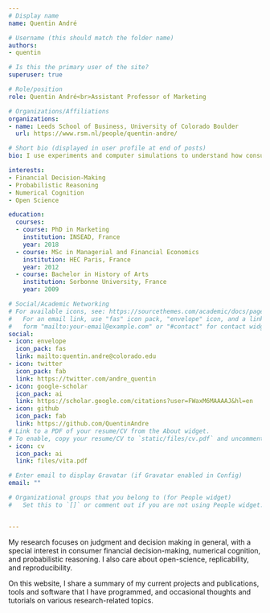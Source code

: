 ```yaml
---
# Display name
name: Quentin André

# Username (this should match the folder name)
authors:
- quentin

# Is this the primary user of the site?
superuser: true

# Role/position
role: Quentin André<br>Assistant Professor of Marketing

# Organizations/Affiliations
organizations:
- name: Leeds School of Business, University of Colorado Boulder
  url: https://www.rsm.nl/people/quentin-andre/

# Short bio (displayed in user profile at end of posts)
bio: I use experiments and computer simulations to understand how consumers make judgements and decisions from data. 

interests:
- Financial Decision-Making
- Probabilistic Reasoning
- Numerical Cognition
- Open Science

education:
  courses:
  - course: PhD in Marketing
    institution: INSEAD, France
    year: 2018
  - course: MSc in Managerial and Financial Economics
    institution: HEC Paris, France
    year: 2012
  - course: Bachelor in History of Arts
    institution: Sorbonne University, France
    year: 2009

# Social/Academic Networking
# For available icons, see: https://sourcethemes.com/academic/docs/page-builder/#icons
#   For an email link, use "fas" icon pack, "envelope" icon, and a link in the
#   form "mailto:your-email@example.com" or "#contact" for contact widget.
social:
- icon: envelope
  icon_pack: fas
  link: mailto:quentin.andre@colorado.edu
- icon: twitter
  icon_pack: fab
  link: https://twitter.com/andre_quentin
- icon: google-scholar
  icon_pack: ai
  link: https://scholar.google.com/citations?user=FWaxM6MAAAAJ&hl=en
- icon: github
  icon_pack: fab
  link: https://github.com/QuentinAndre
# Link to a PDF of your resume/CV from the About widget.
# To enable, copy your resume/CV to `static/files/cv.pdf` and uncomment the lines below.
- icon: cv
  icon_pack: ai
  link: files/vita.pdf

# Enter email to display Gravatar (if Gravatar enabled in Config)
email: ""

# Organizational groups that you belong to (for People widget)
#   Set this to `[]` or comment out if you are not using People widget.


---
```

My research focuses on judgment and decision making in general, with a special interest in consumer 
financial decision-making, numerical cognition, and probabilistic reasoning. I also care about open-science, replicability, and reproducibility.


On this website, I share a summary of my current projects and publications, tools and software that I have
 programmed, and occasional thoughts and tutorials on various research-related topics.
